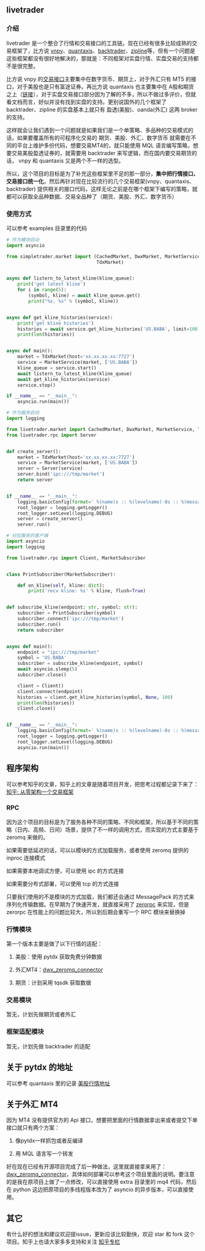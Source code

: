 ## livetrader

### 介绍
livetrader 是一个整合了行情和交易接口的工具链。现在已经有很多比较成熟的交易框架了，比方说 [vnpy](https://github.com/vnpy/vnpy)、[quantaxis](https://github.com/QUANTAXIS/QUANTAXIS)、[backtrader](https://github.com/mementum/backtrader)、[zipline](https://github.com/quantopian/zipline)等，但有一个问题是这些框架都没有很好地解决的，那就是：不同框架对实盘行情、实盘交易的支持都不是很完整。

比方说 vnpy 的[交易接口](https://www.vnpy.com/docs/cn/gateway.html#id7)主要集中在数字货币、期货上，对于外汇只有 MT5 的接口，对于美股也是只有富途证券。再比方说 quantaxis 也主要集中在 A股和期货之上（[链接](https://doc.yutiansut.com/datafetch)），对于实盘交易接口部分因为了解的不多，所以不做过多评价，但就看文档而言，好似并没有找到实盘的支持。更别说国外的几个框架了 backtrader、zipline 的实盘基本上就只有 盈透(美股)、oanda(外汇) 这两 broker 的支持。

这样就会让我们遇到一个问题就是如果我们是一个单策略、多品种的交易模式的话，如果要覆盖所有的可程序化交易的 期货、美股、外汇、数字货币 就需要在不同的平台上维护多份代码，想要交易MT4的，就只能使用 MQL 语言编写策略，想要交易美股盈透证券的，就需要用 backtrader 来写逻辑，而在国内要交易期货的话， vnpy 和 quantaxis 又是两个不一样的选型。

所以，这个项目的目标是为了补充这些框架里不足的那一部分，**集中把行情接口、交易接口统一化**，然后再针对现在比较流行的几个交易框架(vnpy、quantaxis、backtrader) 提供相关的接口代码，这样无论之前是在哪个框架下编写的策略，就都可以获取全品种数据、交易全品种了（期货、美股、外汇、数字货币）

### 使用方式

可以参考 examples 目录里的代码

```python
# 作为模块启动
import asyncio

from simpletrader.market import (CachedMarket, DwxMarket, MarketService,
                                 TdxMarket)


async def listern_to_latest_kline(kline_queue):
    print('get latest kline')
    for i in range(5):
        (symbol, kline) = await kline_queue.get()
        print("%s, %s" % (symbol, kline))


async def get_kline_histories(service):
    print('get kline histories')
    histories = await service.get_kline_histories('US.BABA', limit=100)
    print(len(histories))


async def main():
    market = TdxMarket(host='xx.xx.xx.xx:7727')
    service = MarketService(market, ['US.BABA'])
    kline_queue = service.start()
    await listern_to_latest_kline(kline_queue)
    await get_kline_histories(service)
    service.stop()

if __name__ == "__main__":
    asyncio.run(main())

```

```python
# 作为服务启动
import logging

from livetrader.market import CachedMarket, DwxMarket, MarketService, TdxMarket
from livetrader.rpc import Server


def create_server():
    market = TdxMarket(host='xx.xx.xx.xx:7727')
    service = MarketService(market, ['US.BABA'])
    server = Server(service)
    server.bind('ipc:///tmp/market')
    return server


if __name__ == "__main__":
    logging.basicConfig(format=' %(name)s :: %(levelname)-8s :: %(message)s')
    root_logger = logging.getLogger()
    root_logger.setLevel(logging.DEBUG)
    server = create_server()
    server.run()

```
```python
# 对应服务的客户端
import asyncio
import logging

from livetrader.rpc import Client, MarketSubscriber


class PrintSubscriber(MarketSubscriber):

    def on_kline(self, kline: dict):
        print('recv kline: %s' % kline, flush=True)


def subscribe_kline(endpoint: str, symbol: str):
    subscriber = PrintSubscriber(symbol)
    subscriber.connect('ipc:///tmp/market')
    subscriber.run()
    return subscriber


async def main():
    endpoint = "ipc:///tmp/market"
    symbol = 'US.BABA'
    subscriber = subscribe_kline(endpoint, symbol)
    await asyncio.sleep(5)
    subscriber.close()

    client = Client()
    client.connect(endpoint)
    histories = client.get_kline_histories(symbol, None, 100)
    print(len(histories))
    client.close()


if __name__ == "__main__":
    logging.basicConfig(format=' %(name)s :: %(levelname)-8s :: %(message)s')
    root_logger = logging.getLogger()
    root_logger.setLevel(logging.DEBUG)
    asyncio.run(main())

```

## 程序架构

可以参考知乎的文章，知乎上的文章是随着项目开发，把思考过程都记录下来了：[知乎: 从零架构一个交易框架](https://zhuanlan.zhihu.com/p/268036337)

### RPC
因为这个项目的目标是为了服务各种不同的策略、不同和框架，所以基于不同的策略（日内、高频、日间）场景，提供了不一样的调用方式，而实现的方式主要基于 zeromq 来做的。

如果需要低延迟的话，可以以模块的方式加载服务，或者使用 zeromq 提供的 inproc 连接模式

如果需要本地调试方便，可以使用 ipc 的方式连接

如果需要分布式部署，可以使用 tcp 的方式连接

只要我们使用的不是模块的方式加载，我们都还会通过 MessagePack 的方式来序列化传输数据。在早期为了快速开发，就直接采用了 [zerorpc](http://www.zerorpc.io/) 来实现，但是 zerorpc 在性能上的问题比较大，所以到后期会重写一个 RPC 模块来替换掉

### 行情模块

第一个版本主要是做了以下行情的适配：

1. 美股：使用 pytdx 获取免费分钟数据

2. 外汇MT4：[dwx_zeromq_connector](https://github.com/darwinex/dwx-zeromq-connector)

3. 期货：计划采用 tqsdk 获取数据


### 交易模块

暂无，计划先做期货或者外汇

### 框架适配模块

暂无，计划先做 backtrader 的适配

## 关于 pytdx 的地址

可以参考 quantaxis 里的记录 [美股行情地址](https://github.com/QUANTAXIS/QUANTAXIS/blob/master/QUANTAXIS/QAUtil/QASetting.py#L364-L385)

## 关于外汇 MT4 

因为 MT4 没有提供官方的 Api 接口，想要把里面的行情数据拿出来或者提交下单接口就只有两个方案：

1. 像pytdx一样抓包或者反编译

2. 用 MQL 语言写一个转发

好在现在已经有开源项目完成了后一种做法，这里就直接拿来用了：[dwx_zeromq_connector](https://github.com/darwinex/dwx-zeromq-connector)，具体如何部署可以参考这个项目里面的说明。要注意的是我在原项目上做了一点修改，可以直接使用 extra 目录里的 mq4 代码，然后在 python 这边把原项目的多线程版本改为了 asyncio 的异步版本，可以直接使用。

## 其它

有什么好的想法和建议欢迎提issue，更新应该比较勤快，欢迎 star 和 fork 这个项目。知乎上也请大家多多支持和关注 [知乎专栏](https://www.zhihu.com/column/c_1177533241622593536)
